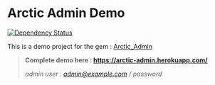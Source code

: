 # Arctic Admin Demo

[![Dependency Status](https://gemnasium.com/badges/github.com/cle61/arctic_admin-demo.svg)](https://gemnasium.com/github.com/cle61/arctic_admin-demo)

This is a demo project for the gem : [Arctic_Admin](https://github.com/cle61/arctic_admin)

>**Complete demo here : https://arctic-admin.herokuapp.com/**
>
>*admin user : admin@example.com / password*
